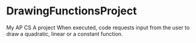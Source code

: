 # DrawingFunctionsProject
My AP CS A project
When executed, code requests input from the user to draw a quadratic, linear or a constant function.
